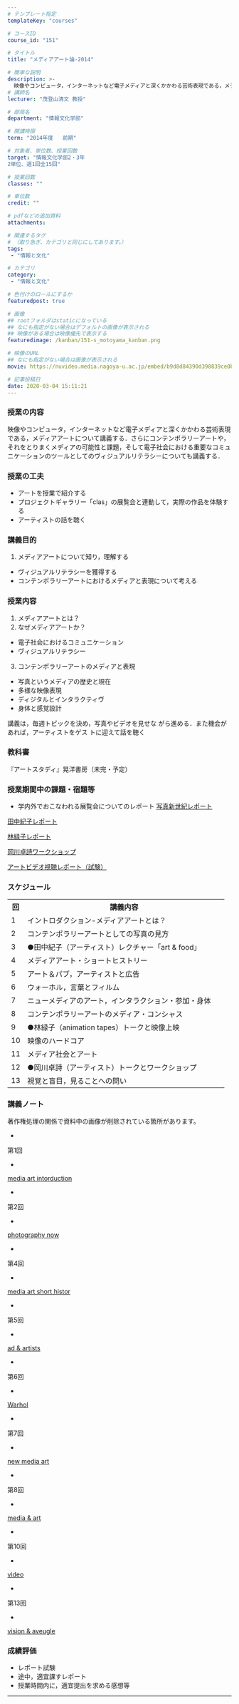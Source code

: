 ```yaml
---
# テンプレート指定
templateKey: "courses"

# コースID
course_id: "151"

# タイトル
title: "メディアアート論-2014"

# 簡単な説明
description: >-
  映像やコンピュータ，インターネットなど電子メディアと深くかかわる芸術表現である，メディアアートについて講義する．さらにコンテンポラリーアートや，それをとりまくメディアの可能性と課題，そして電子社会における重要なコミュニケーションのツールとしてのヴィジュアルリテラシーについても講義する． ...
# 講師名
lecturer: "茂登山清文 教授"

# 部局名
department: "情報文化学部"

# 開講時限
term: "2014年度	前期"

# 対象者、単位数、授業回数
target: "情報文化学部2・3年
2単位、週1回全15回"

# 授業回数
classes: ""

# 単位数
credit: ""

# pdfなどの追加資料
attachments:

# 関連するタグ
# （取り急ぎ、カテゴリと同じにしてあります。）
tags:
 - "情報と文化"

# カテゴリ
category:
 - "情報と文化"

# 色付けのロールにするか
featuredpost: true

# 画像
## rootフォルダはstaticになっている
## なにも指定がない場合はデフォルトの画像が表示される
## 映像がある場合は映像優先で表示する
featuredimage: /kanban/151-s_motoyama_kanban.png

# 映像のURL
## なにも指定がない場合は画像が表示される
movie: https://nuvideo.media.nagoya-u.ac.jp/embed/b9d8d84390d398839ce0b7322d074c703abace04

# 記事投稿日
date: 2020-03-04 15:11:21
---
```


### 授業の内容

映像やコンピュータ，インターネットなど電子メディアと深くかかわる芸術表現である，メディアアートについて講義する．さらにコンテンポラリーアートや，それをとりまくメディアの可能性と課題，そして電子社会における重要なコミュニケーションのツールとしてのヴィジュアルリテラシーについても講義する．


### 授業の工夫

* アートを授業で紹介する
* プロジェクトギャラリー「clas」の展覧会と連動して，実際の作品を体験する
* アーティストの話を聴く





### 講義目的

1. メディアアートについて知り，理解する
* ヴィジュアルリテラシーを獲得する
* コンテンポラリーアートにおけるメディアと表現について考える
### 授業内容

1. メディアアートとは？
2. なぜメディアアートか？
* 電子社会におけるコミュニケーション
* ヴィジュアルリテラシー
3. コンテンポラリーアートのメディアと表現
* 写真というメディアの歴史と現在
* 多様な映像表現
* ディジタルとインタラクティヴ
* 身体と感覚設計

講義は，毎週トピックを決め，写真やビデオを見せな がら進める．また機会があれば，アーティストをゲス トに迎えて話を聴く

### 教科書

『アートスタディ』晃洋書房（未完・予定）

### 授業期間中の課題・宿題等

* 学内外でおこなわれる展覧会についてのレポート
[写真新世紀レポート](http://ocw.nagoya-u.jp/files/151/report3.pdf) 

[田中紀子レポート](http://ocw.nagoya-u.jp/files/151/report4.pdf) 

[林緑子レポート](http://ocw.nagoya-u.jp/files/151/report5.pdf) 

[岡川卓詩ワークショップ](http://ocw.nagoya-u.jp/files/151/report2.pdf) 

[アートビデオ視聴レポート（試験）](http://ocw.nagoya-u.jp/files/151/report1.pdf) 



<h3>スケジュール</h3>
<table class="basic" width="455">
<tr>
<th width="20" class="center">回</th>
<th width="435" class="center">講義内容</th>
</tr>
<tr>
<td width="20" class="center">1</td>
<td width="435">イントロダクション-メディアアートとは？</td>
</tr>
<tr>
<td width="20" class="center">2</td>
<td width="435">コンテンポラリーアートとしての写真の見方</td>
</tr>
<tr>
<td width="20" class="center">3</td>
<td width="435">●田中紀子（アーティスト）レクチャー「art & food」</td>
</tr>
<tr>
<td width="20" class="center">4</td>
<td width="435">メディアアート・ショートヒストリー</td>
</tr>
<tr>
<td width="20" class="center">5</td>
<td width="435">アート＆パブ，アーティストと広告</td>
</tr>
<tr>
<td width="20" class="center">6</td>
<td width="435">ウォーホル，言葉とフィルム</td>
</tr>
<tr>
<td width="20" class="center">7</td>
<td width="435">ニューメディアのアート，インタラクション・参加・身体</td>
</tr>
<tr>
<td width="20" class="center">8</td>
<td width="435">コンテンポラリーアートのメディア・コンシャス</td>
</tr>
<tr>
<td width="20" class="center">9</td>
<td width="435">●林緑子（animation tapes）トークと映像上映</td>
</tr>
<tr>
<td width="20" class="center">10</td>
<td width="435">映像のハードコア</td>
</tr>
<tr>
<td width="20" class="center">11</td>
<td width="435">メディア社会とアート</td>
</tr>
<tr>
<td width="20" class="center">12</td>
<td width="435">●岡川卓詩（アーティスト）トークとワークショップ</td>
</tr>
<tr>
<td width="20" class="center">13</td>
<td width="435">視覚と盲目，見ることへの問い</td>
</tr>
</table>



### 講義ノート

著作権処理の関係で資料中の画像が削除されている箇所があります。


-
第1回


-
[media art intorduction](http://ocw.nagoya-u.jp/files/151/lect1.pdf) 



-
第2回


-
[photography now](http://ocw.nagoya-u.jp/files/151/lect2.pdf) 



-
第4回


-
[media art short histor](http://ocw.nagoya-u.jp/files/151/lect4.pdf) 



-
第5回


-
[ad & artists](http://ocw.nagoya-u.jp/files/151/lect5.pdf) 



-
第6回


-
[Warhol](http://ocw.nagoya-u.jp/files/151/lect6.pdf) 



-
第7回


-
[new media art](http://ocw.nagoya-u.jp/files/151/lect7.pdf) 



-
第8回


-
[media & art](http://ocw.nagoya-u.jp/files/151/lect8.pdf) 



-
第10回


-
[video](http://ocw.nagoya-u.jp/files/151/lect10.pdf) 



-
第13回


-
[vision & aveugle](http://ocw.nagoya-u.jp/files/151/lect13.pdf) 








### 成績評価

* レポート試験
* 途中，適宜課すレポート
* 授業時間内に，適宜提出を求める感想等



-----